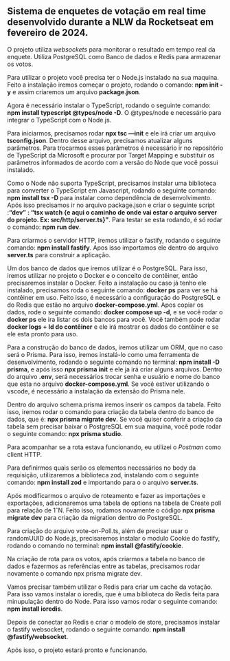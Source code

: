 ## Sistema de enquetes de votação em real time desenvolvido durante a NLW da Rocketseat em fevereiro de 2024.

O projeto utiliza *websockets* para monitorar o resultado em tempo real da enquete. Utiliza PostgreSQL como Banco de dados e Redis para armazenar os votos.

Para utilizar o projeto você precisa ter o Node.js instalado na sua maquina. Feito a instalação iremos começar o projeto, rodando o comando: **npm init -y** e assim criaremos um arquivo **package.json**.

Agora é necessário instalar o TypeScript, rodando o seguinte comando: **npm install typescript @types/node -D**. O @types/node e necessário para integrar o TypeScript com o Node.js.

Para iniciarmos, precisamos rodar **npx tsc —init** e ele irá criar um arquivo **tsconfig.json**. Dentro desse arquivo, precisamos atualizar alguns parâmetros. Para trocarmos esses parâmetros é necessário ir no repositório de TypeScript da Microsoft e procurar por Target Mapping e substituir os parâmetros informados de acordo com a versão do Node que você possui instalado.

Como o Node não suporta TypeScript, precisamos instalar  uma biblioteca  para converter o TypeScript em Javascript, rodando o seguinte comando: **npm install tsx -D** para instalar como dependência de desenvolvimento. Após isso precisamos ir no arquivo package.json e criar o seguinte script :**“dev” : “tsx watch {e aqui o caminho de onde vai estar o arquivo server do projeto. Ex: src/http/server.ts}”**. Para testar se esta rodando, é só rodar o comando: **npm run dev**.

Para criarmos o servidor HTTP, iremos utilizar o fastify, rodando o seguinte comando: **npm install fastify**. Apos isso importamos ele dentro do arquivo **server.ts** para construir a aplicação.

Um dos banco de dados que iremos utilizar é o PostgreSQL. Para isso,  iremos utilizar no projeto o Docker e o conceito de contêiner, então precisaremos instalar o Docker.  Feito a instalação ou caso já tenho ele instalado, precisamos roda o seguinte comando: **docker ps** para ver se há contêiner em uso. Feito isso, é necessário a configuração do PostgreSQL e do Redis que estão no arquivo **docker-compose.yml**. Apos copiar os dados, rode o seguinte comando: **docker compose up -d**, e se você rodar o **docker ps** ele ira listar os dois bancos para você. Você também pode rodar **docker logs + Id do contêiner** e ele irá mostrar os dados do contêiner e se ele esta pronto para uso.

Para a construção do banco de dados, iremos utilizar um ORM, que no caso será o Prisma. Para isso, iremos instalá-lo como uma ferramenta de desenvolvimento, rodando o seguinte comando no terminal: **npm install -D prisma**, e após isso **npx prisma init** e ele ja irá criar alguns arquivos. Dentro do arquivo **.env**, será necessários trocar senha e usuário e nome do banco que esta no arquivo **docker-compose.yml**. Se você estiver utilizando o vscode, é necessário a instalação da extensão do Prisma nele.

Dentro do arquivo schema.prisma iremos inserir os campos da tabela. Feito isso, iremos rodar o comando para criação da tabela dentro do banco de dados, que é: **npx prisma migrate dev**. Se você quiser conferir a criação da tabela sem precisar baixar o PostgreSQL em sua maquina, você pode rodar o seguinte comando: **npx prisma studio**.

Para acompanhar se a rota estava funcionando, eu utilizei o *Postman* como client HTTP.

Para definirmos quais serão os elementos necessários no body da requisição, utilizaremos a biblioteca zod, instalando com o seguinte comando: **npm install zod** e importando para o o arquivo **server.ts**.

Após modificarmos o arquivo de roteamento e fazer as importações e exportações, adicionaremos uma tabela de options na tabela de Create poll para relação de 1ˆN. Feito isso, rodamos novamente o código **npx prisma migrate dev** para criação da migration dentro do PostgreSQL.

Para criação do arquivo vote-on-Poll.ts, além de precisar usar o randomUUID do Node.js, precisaremos instalar o modulo Cookie do fastify, rodando o comando no terminal: **npm install @fastify/cookie**.

Na criação de rota para os votos, após criarmos a tabela no banco de dados e fazermos as referências entre as tabelas, precisamos rodar novamente o comando npx prisma migrate dev.

Vamos precisar também utilizar o Redis para criar um cache da votação. Para isso vamos instalar o ioredis, que é uma biblioteca do Redis feita para minupulação dentro do Node. Para isso vamos rodar o seguinte comando: **npm install ioredis**.

Depois de conectar ao Redis e criar o modelo de store, precisamos instalar o fastify websocket, rodando o seguinte comando: **npm install @fastify/websocket**.

Após isso, o projeto estará pronto e funcionando.